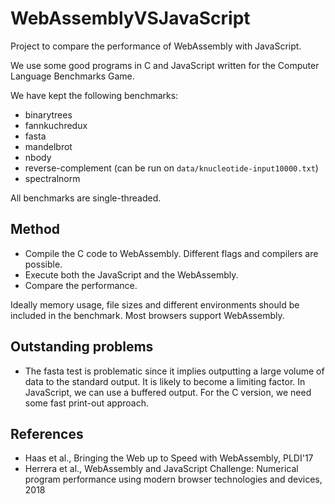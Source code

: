 # WebAssemblyVSJavaScript
Project to compare the performance of WebAssembly with JavaScript.

We use some good programs in C and JavaScript written for the Computer Language Benchmarks Game.

We have kept the following benchmarks:

- binarytrees
- fannkuchredux
- fasta              
- mandelbrot        
- nbody
- reverse-complement  (can be run on `data/knucleotide-input10000.txt`)
- spectralnorm

All benchmarks are single-threaded.

## Method

- Compile the C code to WebAssembly. Different flags and compilers are possible.
- Execute both the JavaScript and the WebAssembly.
- Compare the performance.


Ideally memory usage, file sizes and different environments should be included in the benchmark. Most browsers support WebAssembly.


## Outstanding problems

- The fasta test is problematic since it implies outputting a large volume of data to the standard output. It is likely to become a limiting factor. In JavaScript, we can use a buffered output. For the C version, we need some fast print-out approach.


## References

- Haas et al., Bringing the Web up to Speed with WebAssembly, PLDI'17
- Herrera et al., WebAssembly and JavaScript Challenge: Numerical program performance using modern browser technologies and devices, 2018

